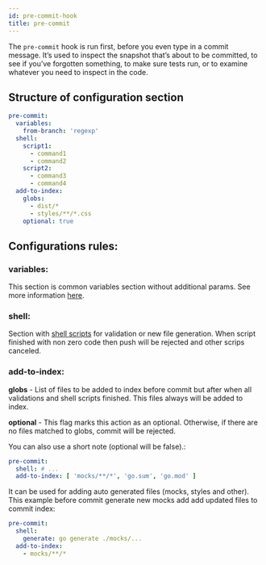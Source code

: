 ```yaml
---
id: pre-commit-hook
title: pre-commit
---
```

The `pre-commit` hook is run first, before you even type in a commit message. It’s used to inspect the snapshot that’s about to be committed, to see if you’ve forgotten something, to make sure tests run, or to examine whatever you need to inspect in the code.

## Structure of configuration section
```yaml
pre-commit:
  variables:
    from-branch: 'regexp'
  shell:
    script1:
      - command1
      - command2
    script2:
      - command3
      - command4
  add-to-index:
    globs:
      - dist/*
      - styles/**/*.css
    optional: true
```

## Configurations rules:

### variables:
This section is common variables section without additional params. See more information [here](./../variables.md).

### shell:

Section with [shell scripts](../shell-script.md) for validation or new file generation. When script finished with non zero code then push will be rejected and other scrips canceled.

### add-to-index:

**globs** - List of files to be added to index before commit but after when all validations and shell scripts finished. This files always will be added to index.

**optional** - This flag marks this action as an optional. Otherwise, if there are no files matched to globs, commit will be rejected.

You can also use a short note (optional will be false).:

``` yaml
pre-commit:
  shell: # ...
  add-to-index: [ 'mocks/**/*', 'go.sum', 'go.mod' ]
```



It can be used for adding auto generated files (mocks, styles and other). This example before commit generate new mocks add add updated files to commit index:

``` yaml
pre-commit:
  shell:
    generate: go generate ./mocks/...
  add-to-index:
    - mocks/**/*
```
